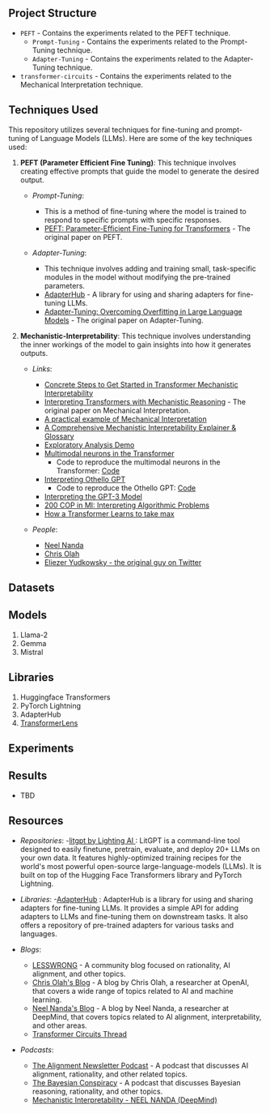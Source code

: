 
## Project Structure
- `PEFT` - Contains the experiments related to the PEFT technique.
    - `Prompt-Tuning` - Contains the experiments related to the Prompt-Tuning technique.
    - `Adapter-Tuning` - Contains the experiments related to the Adapter-Tuning technique.
- `transformer-circuits` - Contains the experiments related to the Mechanical Interpretation technique.

## Techniques Used

This repository utilizes several techniques for fine-tuning and prompt-tuning of Language Models (LLMs). Here are some of the key techniques used:

1. **PEFT (Parameter Efficient Fine Tuning)**: This technique involves creating effective prompts that guide the model to generate the desired output.
    - _Prompt-Tuning_: 
        - This is a method of fine-tuning where the model is trained to respond to specific prompts with specific responses.
        - [PEFT: Parameter-Efficient Fine-Tuning for Transformers](https://arxiv.org/abs/2202.11688) - The original paper on PEFT.

    - _Adapter-Tuning_: 
        - This technique involves adding and training small, task-specific modules in the model without modifying the pre-trained parameters.
        - [AdapterHub](https://adapterhub.ml/) - A library for using and sharing adapters for fine-tuning LLMs.
        - [Adapter-Tuning: Overcoming Overfitting in Large Language Models](https://arxiv.org/abs/2106.04554) - The original paper on Adapter-Tuning.

2. **Mechanistic-Interpretability**: This technique involves understanding the inner workings of the model to gain insights into how it generates outputs. 

    - _Links_:
        - [Concrete Steps to Get Started in Transformer Mechanistic Interpretability](https://www.neelnanda.io/mechanistic-interpretability/getting-started)
        - [Interpreting Transformers with Mechanistic Reasoning](https://arxiv.org/abs/2202.11688) - The original paper on Mechanical Interpretation.
        - [A practical example of Mechanical Interpretation](https://www.lesswrong.com/posts/CJsxd8ofLjGFxkmAP/explaining-the-transformer-circuits-framework-by-example#2__Practical_Example__Taking_the_max_with_an_attention_only_transformer)
        - [A Comprehensive Mechanistic Interpretability Explainer & Glossary](https://dynalist.io/d/n2ZWtnoYHrU1s4vnFSAQ519J)
        - [Exploratory Analysis Demo](https://github.com/neelnanda-io/TransformerLens/blob/main/demos/Exploratory_Analysis_Demo.ipynb)
        - [Multimodal neurons in the Transformer](https://colah.github.io/posts/2022-02-07-Multimodal-Neurons/)
            - Code to reproduce the multimodal neurons in the Transformer: [Code](https://github.com/openai/CLIP-featurevis)
        - [Interpreting Othello GPT](https://www.alignmentforum.org/posts/nmxzr2zsjNtjaHh7x/actually-othello-gpt-has-a-linear-emergent-world)
            - Code to reproduce the Othello GPT: [Code](https://colab.research.google.com/github/likenneth/othello_world/blob/master/Othello_GPT_Circuits.ipynb)
        - [Interpreting the GPT-3 Model](https://www.lesswrong.com/posts/7Z9vZv7Zv7Zv7Zv7Z/interpreting-gpt-3)
        - [200 COP in MI: Interpreting Algorithmic Problems](https://www.alignmentforum.org/s/yivyHaCAmMJ3CqSyj/p/ejtFsvyhRkMofKAFy)
        - [How a Transformer Learns to take max](https://colab.research.google.com/drive/1N4iPEyBVuctveCA0Zre92SpfgH6nmHXY?usp=sharing#scrollTo=1R6E8N6alBId)

    - _People_:
        - [Neel Nanda](https://www.neelnanda.io/)
        - [Chris Olah](https://colah.github.io/)
        - [Eliezer Yudkowsky - the original guy on ](https://www.lesswrong.com/users/eliezer_yudkowsky)[Twitter](https://twitter.com/esyudkowsky?lang=en)


## Datasets

## Models
1. Llama-2
2. Gemma
3. Mistral

## Libraries
1. Huggingface Transformers
2. PyTorch Lightning
3. AdapterHub
4. [TransformerLens](https://github.com/neelnanda-io/TransformerLens)

## Experiments

## Results
- TBD

## Resources

- _Repositories_:
    -[litgpt by Lighting AI ](https://github.com/Lightning-AI/litgpt) : LitGPT is a command-line tool designed to easily finetune, pretrain, evaluate, and deploy 20+ LLMs on your own data. It features highly-optimized training recipes for the world's most powerful open-source large-language-models (LLMs). It is built on top of the Hugging Face Transformers library and PyTorch Lightning.

- _Libraries_:
    -[AdapterHub](https://adapterhub.ml/) : AdapterHub is a library for using and sharing adapters for fine-tuning LLMs. It provides a simple API for adding adapters to LLMs and fine-tuning them on downstream tasks. It also offers a repository of pre-trained adapters for various tasks and languages.

- _Blogs_:
    - [LESSWRONG](https://www.lesswrong.com/) - A community blog focused on rationality, AI alignment, and other topics.
    - [Chris Olah's Blog](https://colah.github.io/) - A blog by Chris Olah, a researcher at OpenAI, that covers a wide range of topics related to AI and machine learning.
    - [Neel Nanda's Blog](https://www.neelnanda.io/) - A blog by Neel Nanda, a researcher at DeepMind, that covers topics related to AI alignment, interpretability, and other areas.
    - [Transformer Circuits Thread](https://transformer-circuits.pub/)

- _Podcasts_:
    - [The Alignment Newsletter Podcast](https://anchor.fm/alignment-newsletter) - A podcast that discusses AI alignment, rationality, and other related topics.
    - [The Bayesian Conspiracy](https://thebayesianconspiracy.libsyn.com/) - A podcast that discusses Bayesian reasoning, rationality, and other topics.
    - [Mechanistic Interpretability - NEEL NANDA (DeepMind)](https://www.youtube.com/watch?v=_Ygf0GnlwmY)
